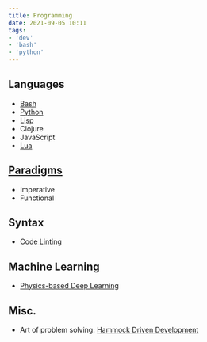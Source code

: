 ```yaml
---
title: Programming
date: 2021-09-05 10:11
tags:
- 'dev'
- 'bash'
- 'python'
---
```


## Languages

* [Bash](202109050717-bash.md)
* [Python](2021-08-30--13-16-37Z--python.md)
* [Lisp](20210916121401-lisp.md)
* Clojure
* JavaScript
* [Lua](20210910142103-lua.md)

## [Paradigms](20210919174052-programming-paradigms.md)

* Imperative
* Functional

## Syntax

* [Code Linting](20210906101735-code-linting.md)

## Machine Learning

* [Physics-based Deep Learning](https://physicsbaseddeeplearning.org/intro.html)

## Misc.

* Art of problem solving: [Hammock Driven Development](https://www.youtube.com/watch?v=f84n5oFoZBc)
